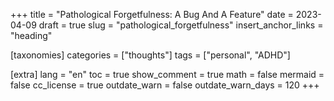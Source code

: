 +++
title = "Pathological Forgetfulness: A Bug And A Feature"
date = 2023-04-09
draft = true
slug = "pathological_forgetfulness"
insert_anchor_links = "heading"

[taxonomies]
categories = ["thoughts"]
tags = ["personal", "ADHD"]

[extra]
lang = "en"
toc = true
show_comment = true
math = false
mermaid = false
cc_license = true
outdate_warn = false
outdate_warn_days = 120
+++

